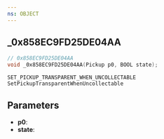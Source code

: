 ```yaml
---
ns: OBJECT
---
```

## _0x858EC9FD25DE04AA

```c
// 0x858EC9FD25DE04AA
void _0x858EC9FD25DE04AA(Pickup p0, BOOL state);
```

```
SET_PICKUP_TRANSPARENT_WHEN_UNCOLLECTABLE
SetPickupTransparentWhenUncollectable
```

## Parameters
* **p0**: 
* **state**: 

